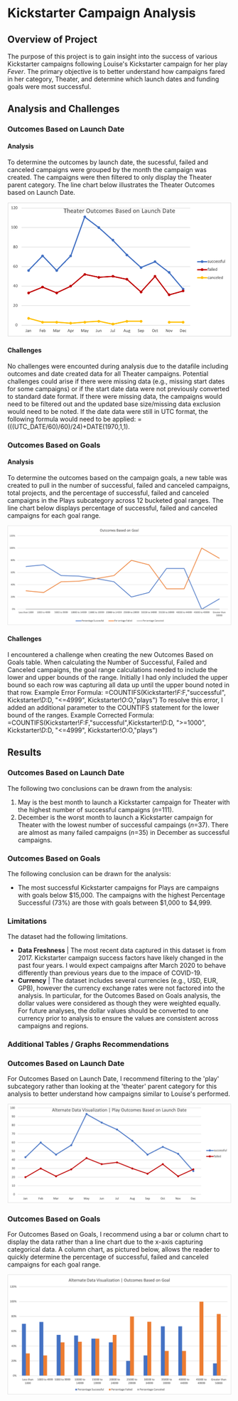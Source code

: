 # Kickstarter Campaign Analysis

## Overview of Project
The purpose of this project is to gain insight into the success of various Kickstarter campaigns following Louise's Kickstarter campaign for her play *Fever*. The primary objective is to better understand how campaigns fared in her category, Theater, and determine which launch dates and funding goals were most successful. 

## Analysis and Challenges
### Outcomes Based on Launch Date
#### Analysis
To determine the outcomes by launch date, the sucessful, failed and canceled campaigns were grouped by the month the campaign was created. The campaigns were then filtered to only display the Theater parent category. The line chart below illustrates the Theater Outcomes based on Launch Date. 

![Outcomes Based on Launch Date](https://github.com/rabascoh/kickstarter-analysis/blob/main/Resources/Theater_Outcomes_vs_Launch.png)

#### Challenges
No challenges were encounted during analysis due to the datafile including outcomes and date created data for all Theater campaigns. Potential challenges could arise if there were missing data (e.g., missing start dates for some campaigns) or if the start date data were not previously converted to standard date format. If there were missing data, the campaigns would need to be filtered out and the updated base size/missing data exclusion would need to be noted. If the date data were still in UTC format, the following formula would need to be applied: =(((UTC_DATE/60)/60)/24)+DATE(1970,1,1). 

### Outcomes Based on Goals
#### Analysis
To determine the outcomes based on the campaign goals, a new table was created to pull in the number of successful, failed and canceled campaigns, total projects, and the percentage of successful, failed and canceled campaigns in the Plays subcategory across 12 bucketed goal ranges. The line chart below displays percentage of successful, failed and canceled campaigns for each goal range. 

![Outcomes Based on Goal](https://github.com/rabascoh/kickstarter-analysis/blob/main/Resources/Outcomes_vs_Goals.png)

#### Challenges
I encountered a challenge when creating the new Outcomes Based on Goals table. When calculating the Number of Successful, Failed and Canceled campaigns, the goal range calculations needed to include the lower and upper bounds of the range. Initially I had only included the upper bound so each row was capturing all data up until the upper bound noted in that row. 
Example Error Formula: =COUNTIFS(Kickstarter!$F:$F,"successful", Kickstarter!$D:$D, "<=4999", Kickstarter!$O:$O,"plays")
To resolve this error, I added an additional parameter to the COUNTIFS statement for the lower bound of the ranges. 
Example Corrected Formula: =COUNTIFS(Kickstarter!$F:$F,"successful",Kickstarter!$D:$D, ">=1000", Kickstarter!$D:$D, "<=4999", Kickstarter!$O:$O,"plays")

## Results
### Outcomes Based on Launch Date
The following two conclusions can be drawn from the analysis:
1. May is the best month to launch a Kickstarter campaign for Theater with the highest number of successful campaigns (*n*=111). 
2. December is the worst month to launch a Kickstarter campaign for Theater with the lowest number of successful campaings (*n*=37). There are almost as many failed campaigns (*n*=35) in December as successful campaigns. 

### Outcomes Based on Goals
The following conclusion can be drawn for the analysis: 
* The most successful Kickstarter campaigns for Plays are campaigns with goals below $15,000. The campaigns with the highest Percentage Successful (73%) are those with goals between $1,000 to $4,999. 

### Limitations
The dataset had the following limitations. 
* **Data Freshness** | The most recent data captured in this dataset is from 2017. Kickstarter campaign success factors have likely changed in the past four years. I would expect campaigns after March 2020 to behave differently than previous years due to the impace of COVID-19. 
* **Currency** | The dataset includes several currencies (e.g., USD, EUR, GPB), however the currency exchange rates were not factored into the analysis. In particular, for the Outcomes Based on Goals analysis, the dollar values were considered as though they were weighted equally. For future analyses, the dollar values should be converted to one currency prior to analysis to ensure the values are consistent across campaigns and regions. 

### Additional Tables / Graphs Recommendations

### Outcomes Based on Launch Date
For Outcomes Based on Launch Date, I recommend filtering to the 'play' subcategory rather than looking at the 'theater' parent category for this analysis to better understand how campaigns similar to Louise's performed. 

![Alt Outcomes Based on Launch Date](https://github.com/rabascoh/kickstarter-analysis/blob/main/Resources/Alt_Theater_Outcomes_vs_Launch.png)

### Outcomes Based on Goals
For Outcomes Based on Goals, I recommend using a bar or column chart to display the data rather than a line chart due to the x-axis capturing categorical data. A column chart, as pictured below, allows the reader to quickly determine the percentage of successful, failed and canceled campaigns for each goal range. 

![Alt Outcomes Based on Goals](https://github.com/rabascoh/kickstarter-analysis/blob/main/Resources/Alt_Outcomes_vs_Goals.png)





